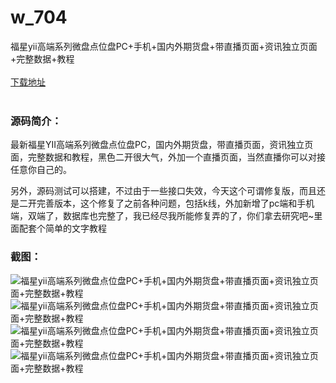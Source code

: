 # w_704
福星yii高端系列微盘点位盘PC+手机+国内外期货盘+带直播页面+资讯独立页面+完整数据+教程
<br/></br>
[下载地址](https://www.uuid2.com/704.html "下载地址")
<br/></br>
<h3>源码简介：</h3>
<p>最新福星YII高端系列微盘点位盘PC，国内外期货盘，带直播页面，资讯独立页面，完整数据和教程，黑色二开很大气，外加一个直播页面，当然直播你可以对接任意你自己的。<p>
<p>另外，源码测试可以搭建，不过由于一些接口失效，今天这个可谓修复版，而且还是二开完善版本，这个修复了之前各种问题，包括k线，外加新增了pc端和手机端，双端了，数据库也完整了，我已经尽我所能修复弄的了，你们拿去研究吧~里面配套个简单的文字教程<p>
<h3>截图：</h3>
<img src="https://www.uuid2.com/wp-content/uploads/img/202105/18a0788469.jpg" alt="福星yii高端系列微盘点位盘PC+手机+国内外期货盘+带直播页面+资讯独立页面+完整数据+教程"><img src="https://www.uuid2.com/wp-content/uploads/img/202105/f9e4704551.jpg" alt="福星yii高端系列微盘点位盘PC+手机+国内外期货盘+带直播页面+资讯独立页面+完整数据+教程"><img src="https://www.uuid2.com/wp-content/uploads/img/202105/f62a3ba151.jpg" alt="福星yii高端系列微盘点位盘PC+手机+国内外期货盘+带直播页面+资讯独立页面+完整数据+教程"><img src="https://www.uuid2.com/wp-content/uploads/img/202105/283ed5f580.jpg" alt="福星yii高端系列微盘点位盘PC+手机+国内外期货盘+带直播页面+资讯独立页面+完整数据+教程">
